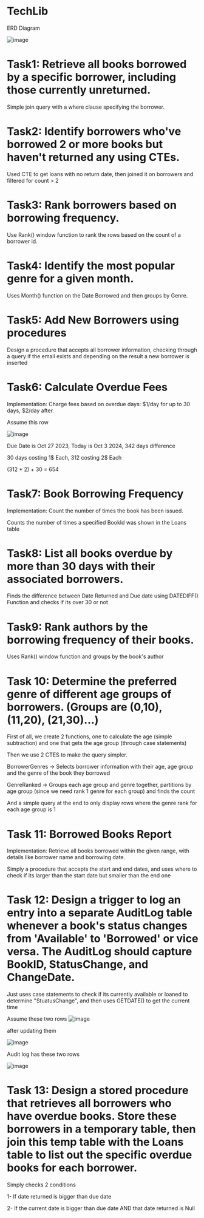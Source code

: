 # TechLib

ERD Diagram

![image](https://github.com/user-attachments/assets/8fb7c49e-b12e-462b-b6c4-b706875a74e0)

# Task1: Retrieve all books borrowed by a specific borrower, including those currently unreturned.

Simple join query with a where clause specifying the borrower.

# Task2: Identify borrowers who've borrowed 2 or more books but haven't returned any using CTEs.

Used CTE to get loans with no return date, then joined it on borrowers and filtered for count > 2

# Task3: Rank borrowers based on borrowing frequency.

Use Rank() window function to rank the rows based on the count of a borrower id.

# Task4: Identify the most popular genre for a given month.

Uses Month() function on the Date Borrowed and then groups by Genre.

# Task5: Add New Borrowers using procedures

Design a procedure that accepts all borrower information, checking through a query if the email exists and depending on the result a new borrower is inserted

# Task6: Calculate Overdue Fees

Implementation: Charge fees based on overdue days: $1/day for up to 30 days, $2/day after.

Assume this row

![image](https://github.com/user-attachments/assets/ad7a2646-bf0a-4b5c-87bb-8bc8fa49ea79)

Due Date is Oct 27 2023, Today is Oct 3 2024, 342 days difference

30 days costing 1$ Each, 312 costing 2$ Each 

(312 * 2) + 30 = 654

# Task7: Book Borrowing Frequency

Implementation: Count the number of times the book has been issued.

Counts the number of times a specified BookId was shown in the Loans table 

# Task8: List all books overdue by more than 30 days with their associated borrowers.

Finds the difference between Date Returned and Due date using DATEDIFF() Function and checks if its over 30 or not

# Task9: Rank authors by the borrowing frequency of their books.

Uses Rank() window function and groups by the book's author

# Task 10: Determine the preferred genre of different age groups of borrowers. (Groups are (0,10), (11,20), (21,30)…)

First of all, we create 2 functions, one to calculate the age (simple subtraction) and one that gets the age group (through case statements)

Then we use 2 CTES to make the query simpler.

BorrowerGenres -> Selects borrower information with their age, age group and the genre of the book they borrowed 

GenreRanked -> Groups each age group and genre together, partitions by age group (since we need rank 1 genre for each group) and finds the count 

And a simple query at the end to only display rows where the genre rank for each age group is 1

# Task 11: Borrowed Books Report

Implementation: Retrieve all books borrowed within the given range, with details like borrower name and borrowing date.

Simply a procedure that accepts the start and end dates, and uses where to check if its larger than the start date but smaller than the end one

# Task 12: Design a trigger to log an entry into a separate AuditLog table whenever a book's status changes from 'Available' to 'Borrowed' or vice versa. The AuditLog should capture BookID, StatusChange, and ChangeDate.

Just uses case statements to check if its currently available or loaned to determine "StuatusChange", and then uses GETDATE() to get the current time 

Assume these two rows
![image](https://github.com/user-attachments/assets/6d886587-bf4b-4f5b-95d6-915443425b91)

after updating them

![image](https://github.com/user-attachments/assets/e8d4ffa5-be00-4141-8928-1586ce58e0a4)

Audit log has these two rows

![image](https://github.com/user-attachments/assets/0d01ffc8-eab4-4c69-b023-f3f70056f37e)

# Task 13: Design a stored procedure that retrieves all borrowers who have overdue books. Store these borrowers in a temporary table, then join this temp table with the Loans table to list out the specific overdue books for each borrower.

Simply checks 2 conditions

1- If date returned is bigger than due date

2- If the current date is bigger than due date AND that date returned is Null

